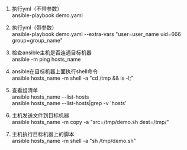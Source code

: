 1. 执行yml（不带参数）  
  ansible-playbook demo.yaml

2. 执行yml（带参数）  
  ansible-playbook demo.yaml --extra-vars "user=user_name uid=666 group=group_name"

3. 检查ansible主机是否连通目标机器  
  ansible -m ping hosts_name

4. ansible在目标机器上面执行shell命令  
  ansible hosts_name -m shell -a "cd /tmp && ls -l;"

5. 查看组清单  
  ansible hosts_name --list-hosts  
  ansible hosts_name --list-hosts|grep -v 'hosts'

6. 主机发送文件到目标机器    
  ansible hosts_name -m copy -a "src=/tmp/demo.sh dest=/tmp/"

7. 主机执行目标机器上的脚本  
  ansible hosts_name -m shell -a "sh /tmp/demo.sh"
